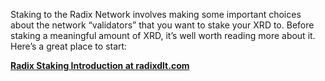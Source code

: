 Staking to the Radix Network involves making some important choices about the network “validators” that you want to stake your XRD to. Before staking a meaningful amount of XRD, it’s well worth reading more about it. Here’s a great place to start:

**[Radix Staking Introduction at radixdlt.com](https://learn.radixdlt.com/article/start-here-radix-staking-introduction)**
